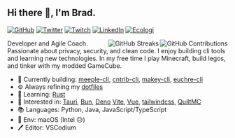 ## Hi there 👋, I'm Brad.

[![GitHub](https://img.shields.io/badge/-boldandbrad-3a3a3a?style=flat&logo=GitHub&logoColor=white)](https://github.com/boldandbrad)
[![Twitter](https://img.shields.io/badge/-@boldandbrad-00acee?style=flat&logo=Twitter&logoColor=white)](https://twitter.com/boldandbrad)
[![Twitch](https://img.shields.io/badge/-boldandbrad-a970ff?style=flat&logo=Twitch&logoColor=white)](https://twitch.tv/boldandbrad)
[![LinkedIn](https://img.shields.io/badge/-Bradley_Wojcik-0072b1?style=flat&logo=LinkedIn&logoColor=white)](https://www.linkedin.com/in/bradleycwojcik)
[![Ecologi](https://img.shields.io/ecologi/trees/bradleycwojcik)](https://ecologi.com/bradleycwojcik)

<img align='right' src='https://github-readme-stats.vercel.app/api?username=boldandbrad&include_all_commits=true&show_icons=true&theme=transparent&width=500&hide_title=true'
alt='GitHub Contributions'>
<img align='right' src='https://streak-stats.demolab.com/?user=boldandbrad&hide_total_contributions=true&card_width=467&theme=transparent'
alt='GitHub Streaks'>

Developer and Agile Coach. Passionate about privacy, security, and clean code. I
enjoy building cli tools and learning new technologies. In my free time I play
Minecraft, build legos, and tinker with my modded GameCube.

- 🔭 Currently building:
  [meeple-cli](https://github.com/boldandbrad/meeple-cli),
  [cntrib-cli](https://github.com/boldandbrad/cntrib-cli),
  [makey-cli](https://github.com/boldandbrad/makey-cli),
  [euchre-cli](https://github.com/boldandbrad/euchre-cli)
- ⚙️ Always refining my [dotfiles](https://github.com/boldandbrad/dotfiles)
- 🌱 Learning:
  [Rust](https://www.rust-lang.org)
- 🤔 Interested in:
  [Tauri](https://tauri.app),
  [Bun](https://bun.sh),
  [Deno](https://deno.land)
  [Vite](https://vitejs.dev),
  [Vue](https://vuejs.org),
  [tailwindcss](https://tailwindcss.com),
  [QuiltMC](https://quiltmc.org)
- 📚 Languages:
  Python,
  Java,
  JavaScript/TypeScript
- 🍎 Env: macOS (Intel 😥)
- 🖊️ Editor: VSCodium
